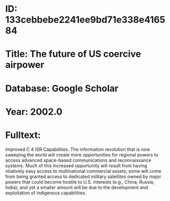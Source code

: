 # ID: 133cebbebe2241ee9bd71e338e416584
# Title: The future of US coercive airpower
# Database: Google Scholar
# Year: 2002.0
# Fulltext:
Improved C 4 ISR Capabilities.
The information revolution that is now sweeping the world will create more opportunities for regional powers to access advanced space-based communications and reconnaissance systems.
Much of this increased opportunity will result from having relatively easy access to multinational commercial assets; some will come from being granted access to dedicated military satellites owned by major powers that could become hostile to U.S. interests (e.g., China, Russia, India); and yet a smaller amount will be due to the development and exploitation of indigenous capabilities.